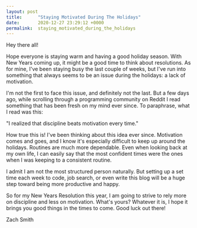 ```yaml
---
layout: post
title:      "Staying Motivated During The Holidays"
date:       2020-12-27 23:29:12 +0000
permalink:  staying_motivated_during_the_holidays
---
```



Hey there all!

Hope everyone is staying warm and having a good holiday season. With New Years coming up, it might be a good time to think about resolutions. As for mine, I've been staying busy the last couple of weeks, but I've run into something that always seems to be an issue during the holidays: a lack of motivation. 

I'm not the first to face this issue, and definitely not the last. But a few days ago, while scrolling through a programming community on Reddit I read something that has been fresh on my mind ever since. To paraphrase, what I read was this:

"I realized that discipline beats motivation every time."

How true this is! I've been thinking about this idea ever since. Motivation comes and goes, and I know it's especially difficult to keep up around the holidays. Routines are much more dependable. Even when looking back at my own life, I can easily say that the most confident times were the ones when I was keeping to a consistent routine.

I admit I am not the most structured person naturally. But setting up a set time each week to code, job search, or even write this blog will be a huge step toward being more productive and happy. 

So for my New Years Resolution this year, I am going to strive to rely more on discipline and less on motivation. What's yours? Whatever it is, I hope it brings you good things in the times to come. Good luck out there!

Zach Smith

